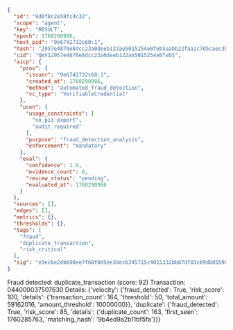 ```json
{
  "id": "9d0f8c2e58fc4c32",
  "scope": "agent",
  "key": "RESULT",
  "epoch": 1760290986,
  "host_pid": "9e6742732c60:1",
  "hash": "2957e4870e8dcc23a0deeb122ae5015254e0feb5aabb22faa1c7d5caec3b38e1",
  "cid": "QmV12957e4870e8dcc23a0deeb122ae5015254e0feb5",
  "aicp": {
    "prov": {
      "issuer": "9e6742732c60:1",
      "created_at": 1760290986,
      "method": "automated_fraud_detection",
      "vc_type": "VerifiableCredential"
    },
    "ucon": {
      "usage_constraints": [
        "no_pii_export",
        "audit_required"
      ],
      "purpose": "fraud_detection_analysis",
      "enforcement": "mandatory"
    },
    "eval": {
      "confidence": 1.0,
      "evidence_count": 0,
      "review_status": "pending",
      "evaluated_at": 1760290986
    }
  },
  "sources": [],
  "edges": [],
  "metrics": {},
  "thresholds": {},
  "tags": [
    "fraud",
    "duplicate_transaction",
    "risk_critical"
  ],
  "sig": "e9ec6e2db690ee7f68f0d5ee3dec6345715c4015332bb87df03cb9d8d5598a75"
}
```

Fraud detected: duplicate_transaction (score: 92)
Transaction: 044000037507630
Details: {'velocity': {'fraud_detected': True, 'risk_score': 100, 'details': {'transaction_count': 164, 'threshold': 50, 'total_amount': 59162016, 'amount_threshold': 10000000}}, 'duplicate': {'fraud_detected': True, 'risk_score': 85, 'details': {'duplicate_count': 163, 'first_seen': 1760285763, 'matching_hash': '9b4ed9a2b11bf5fa'}}}